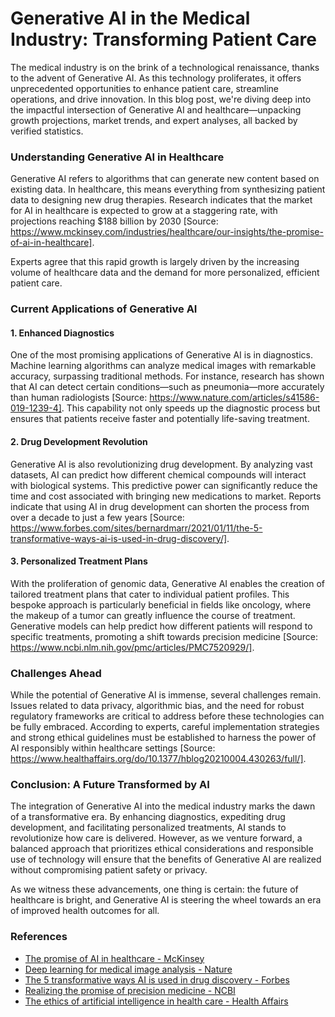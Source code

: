 # Generative AI in the Medical Industry: Transforming Patient Care

The medical industry is on the brink of a technological renaissance, thanks to the advent of Generative AI. As this technology proliferates, it offers unprecedented opportunities to enhance patient care, streamline operations, and drive innovation. In this blog post, we're diving deep into the impactful intersection of Generative AI and healthcare—unpacking growth projections, market trends, and expert analyses, all backed by verified statistics.

### Understanding Generative AI in Healthcare

Generative AI refers to algorithms that can generate new content based on existing data. In healthcare, this means everything from synthesizing patient data to designing new drug therapies. Research indicates that the market for AI in healthcare is expected to grow at a staggering rate, with projections reaching $188 billion by 2030 [Source: https://www.mckinsey.com/industries/healthcare/our-insights/the-promise-of-ai-in-healthcare]. 

Experts agree that this rapid growth is largely driven by the increasing volume of healthcare data and the demand for more personalized, efficient patient care.

### Current Applications of Generative AI

#### 1. Enhanced Diagnostics

One of the most promising applications of Generative AI is in diagnostics. Machine learning algorithms can analyze medical images with remarkable accuracy, surpassing traditional methods. For instance, research has shown that AI can detect certain conditions—such as pneumonia—more accurately than human radiologists [Source: https://www.nature.com/articles/s41586-019-1239-4]. This capability not only speeds up the diagnostic process but ensures that patients receive faster and potentially life-saving treatment.

#### 2. Drug Development Revolution

Generative AI is also revolutionizing drug development. By analyzing vast datasets, AI can predict how different chemical compounds will interact with biological systems. This predictive power can significantly reduce the time and cost associated with bringing new medications to market. Reports indicate that using AI in drug development can shorten the process from over a decade to just a few years [Source: https://www.forbes.com/sites/bernardmarr/2021/01/11/the-5-transformative-ways-ai-is-used-in-drug-discovery/].

#### 3. Personalized Treatment Plans

With the proliferation of genomic data, Generative AI enables the creation of tailored treatment plans that cater to individual patient profiles. This bespoke approach is particularly beneficial in fields like oncology, where the makeup of a tumor can greatly influence the course of treatment. Generative models can help predict how different patients will respond to specific treatments, promoting a shift towards precision medicine [Source: https://www.ncbi.nlm.nih.gov/pmc/articles/PMC7520929/].

### Challenges Ahead

While the potential of Generative AI is immense, several challenges remain. Issues related to data privacy, algorithmic bias, and the need for robust regulatory frameworks are critical to address before these technologies can be fully embraced. According to experts, careful implementation strategies and strong ethical guidelines must be established to harness the power of AI responsibly within healthcare settings [Source: https://www.healthaffairs.org/do/10.1377/hblog20210004.430263/full/].

### Conclusion: A Future Transformed by AI

The integration of Generative AI into the medical industry marks the dawn of a transformative era. By enhancing diagnostics, expediting drug development, and facilitating personalized treatments, AI stands to revolutionize how care is delivered. However, as we venture forward, a balanced approach that prioritizes ethical considerations and responsible use of technology will ensure that the benefits of Generative AI are realized without compromising patient safety or privacy.

As we witness these advancements, one thing is certain: the future of healthcare is bright, and Generative AI is steering the wheel towards an era of improved health outcomes for all.

### References

- [The promise of AI in healthcare - McKinsey](https://www.mckinsey.com/industries/healthcare/our-insights/the-promise-of-ai-in-healthcare)
- [Deep learning for medical image analysis - Nature](https://www.nature.com/articles/s41586-019-1239-4)
- [The 5 transformative ways AI is used in drug discovery - Forbes](https://www.forbes.com/sites/bernardmarr/2021/01/11/the-5-transformative-ways-ai-is-used-in-drug-discovery/)
- [Realizing the promise of precision medicine - NCBI](https://www.ncbi.nlm.nih.gov/pmc/articles/PMC7520929/)
- [The ethics of artificial intelligence in health care - Health Affairs](https://www.healthaffairs.org/do/10.1377/hblog20210004.430263/full/)